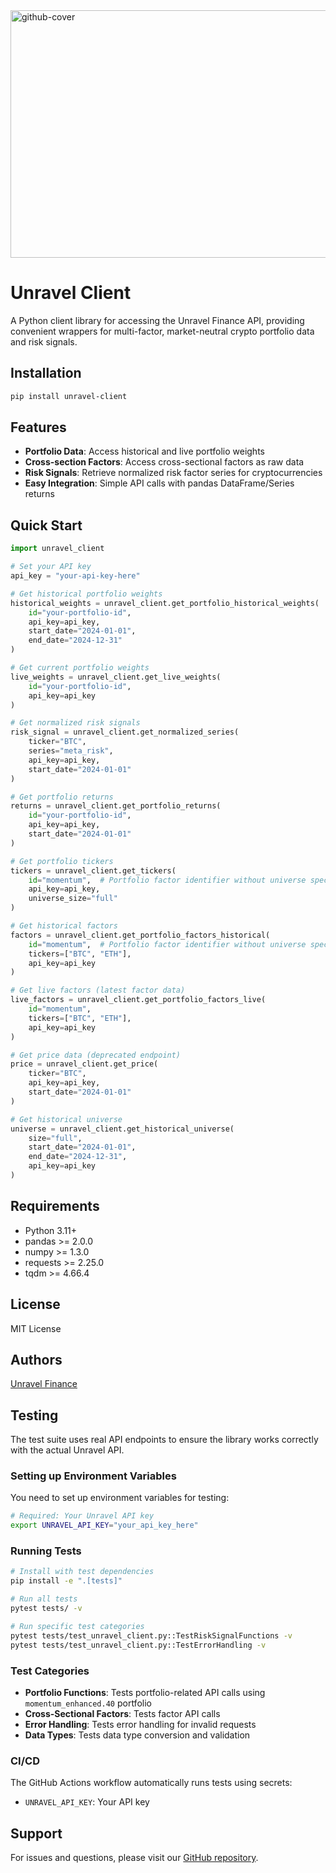 <img width="1584" height="396" alt="github-cover" src="https://github.com/user-attachments/assets/ede1334b-571c-4f64-a6c3-465138a15526" />

# Unravel Client

A Python client library for accessing the Unravel Finance API, providing convenient wrappers for multi-factor, market-neutral crypto portfolio data and risk signals.

## Installation

```bash
pip install unravel-client
```

## Features

- **Portfolio Data**: Access historical and live portfolio weights
- **Cross-section Factors**: Access cross-sectional factors as raw data
- **Risk Signals**: Retrieve normalized risk factor series for cryptocurrencies
- **Easy Integration**: Simple API calls with pandas DataFrame/Series returns

## Quick Start

```python
import unravel_client

# Set your API key
api_key = "your-api-key-here"

# Get historical portfolio weights
historical_weights = unravel_client.get_portfolio_historical_weights(
    id="your-portfolio-id",
    api_key=api_key,
    start_date="2024-01-01",
    end_date="2024-12-31"
)

# Get current portfolio weights
live_weights = unravel_client.get_live_weights(
    id="your-portfolio-id",
    api_key=api_key
)

# Get normalized risk signals
risk_signal = unravel_client.get_normalized_series(
    ticker="BTC",
    series="meta_risk",
    api_key=api_key,
    start_date="2024-01-01"
)

# Get portfolio returns
returns = unravel_client.get_portfolio_returns(
    id="your-portfolio-id",
    api_key=api_key,
    start_date="2024-01-01"
)

# Get portfolio tickers
tickers = unravel_client.get_tickers(
    id="momentum",  # Portfolio factor identifier without universe specifier
    api_key=api_key,
    universe_size="full"
)

# Get historical factors
factors = unravel_client.get_portfolio_factors_historical(
    id="momentum",  # Portfolio factor identifier without universe specifier
    tickers=["BTC", "ETH"],
    api_key=api_key
)

# Get live factors (latest factor data)
live_factors = unravel_client.get_portfolio_factors_live(
    id="momentum",
    tickers=["BTC", "ETH"],
    api_key=api_key
)

# Get price data (deprecated endpoint)
price = unravel_client.get_price(
    ticker="BTC",
    api_key=api_key,
    start_date="2024-01-01"
)

# Get historical universe
universe = unravel_client.get_historical_universe(
    size="full",
    start_date="2024-01-01",
    end_date="2024-12-31",
    api_key=api_key
)
```

## Requirements

- Python 3.11+
- pandas >= 2.0.0
- numpy >= 1.3.0
- requests >= 2.25.0
- tqdm >= 4.66.4

## License

MIT License

## Authors

[Unravel Finance](https://unravel.finance)

## Testing

The test suite uses real API endpoints to ensure the library works correctly with the actual Unravel API.

### Setting up Environment Variables

You need to set up environment variables for testing:

```bash
# Required: Your Unravel API key
export UNRAVEL_API_KEY="your_api_key_here"
```

### Running Tests

```bash
# Install with test dependencies
pip install -e ".[tests]"

# Run all tests
pytest tests/ -v

# Run specific test categories
pytest tests/test_unravel_client.py::TestRiskSignalFunctions -v
pytest tests/test_unravel_client.py::TestErrorHandling -v
```

### Test Categories

- **Portfolio Functions**: Tests portfolio-related API calls using `momentum_enhanced.40` portfolio
- **Cross-Sectional Factors**: Tests factor API calls
- **Error Handling**: Tests error handling for invalid requests
- **Data Types**: Tests data type conversion and validation

### CI/CD

The GitHub Actions workflow automatically runs tests using secrets:

- `UNRAVEL_API_KEY`: Your API key

## Support

For issues and questions, please visit our [GitHub repository](https://github.com/unravel-finance/unravel-client/issues).
